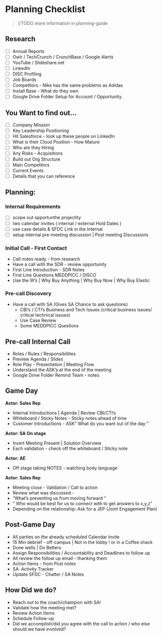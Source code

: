 # Planning Checklist

>//TODO more information in planning-guide


## Research
- [ ] Annual Reports
- [ ] Owlr / TechCrunch / CrunchBase / Google Alerts
- [ ] YouTube / Slideshare.net
- [ ] LinkedIn
- [ ] DISC Profiling
- [ ] Job Boards
- [ ] Competitors - Nike has the same problems as Adidas
- [ ] Install Base - What do they own 
- [ ] Google Drive Folder Setup for Account / Opportunity  

## You Want to find out… 
- [ ] Company Mission 
- [ ] Key Leadership Positioning 
- [ ] Hit Salesforce - look up these people on LinkedIn 
- [ ] What is their Cloud Position - How Mature 
- [ ] Who are they Hiring 
- [ ] Any Risks - Acquisitions 
- [ ] Build out Org Structure
- [ ] Main Competitors
- [ ] Current Events 
- [ ] Details that you can reference 

## Planning: 

### Internal Requirements 
- [ ] scope out opportunthe projectity 
- [ ] two calendar invites ( internal / external Hold Dates ) 
- [ ] use case details & SFDC Link in the Internal 
- [ ] setup internal pre-meeting discussion | Post meeting Discussions

### Initial Call - First Contact
* Call notes ready - from research 
* Have a call with the SDR - review opportunity 
* First Line Introduction - SDR Notes 
* First Line Questions MEDDPICC / DISCO 
* Use the W’s | Why Buy Anything | Why Buy Now | Why Buy Elastic

### Pre-call Discovery  
* Have a call with  SA (Gives SA Chance to ask questions)
    * CBI’s / CTI’s Business and Tech Issues (critical business issues/ critical technical issues)
    * Use Case Review
    * Some MEDDPICC Questions 

## Pre-call Internal Call 
* Roles / Rules / Responsibilities 
* Preview Agenda /  Slides 
* Role Play - Presentation | Meeting Flow 
* Understand the ASK’s at the end of the meeting
* Google Drive Folder Remind Team - notes   


## Game Day
**Actor: Sales Rep**
* Internal Introductions | Agenda | Review CBI/CTI’s
* Whiteboard / Sticky Notes - Sticky notes ahead of time 
* Customer Introductions - ASK” What do you want out of the day ”

**Actor: SA On stage**
* Insert Meeting Present | Solution Overview 
* Each validation - check off the whiteboard / Sticky note 

**Actor: AE** 
* Off stage taking NOTES - watching body language

**Actor: Sales Rep**
* Meeting close - Validation / Call to action 
* Review what was discussed - 
* “What’s preventing us from moving forward “
* “ Who would be best for us to connect with to get answers to x,y,z” 
* Depending on the relationship: Ask for a JEP (Joint Engagement Plan) 

## Post-Game Day
* All parties on the already scheduled Calendar Invite 
* 15 Min debrief - off-campus | Not in the lobby ! or in a Coffee shack 
* Done wells | Do Betters 
* Assign Responsibilities / Accountability and Deadlines to follow up 
* All review the follow up email - thanking them 
* Action Items - from Post notes 
* SA: Activity Tracker 
* Update SFDC - Chatter / SA Notes

## How Did we do?
* Reach out to the coach/champion with SA!
* Validate how the meeting met?
* Review Action Items 
* Schedule Follow-up 
* Did we accomplish/did you agree with the call to action / who else should we have involved? 